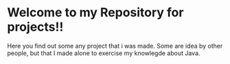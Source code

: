 # Welcome to my Repository for projects!!

<p>
  Here you find out some any project that i was made. Some are idea by other people, but that I made alone to exercise my knowlegde about Java.
</p>
